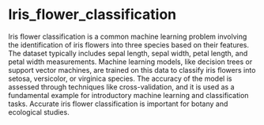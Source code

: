 # Iris_flower_classification
Iris flower classification is a common machine learning problem involving the identification of iris flowers into three species based on their features. The dataset typically includes sepal length, sepal width, petal length, and petal width measurements. Machine learning models, like decision trees or support vector machines, are trained on this data to classify iris flowers into setosa, versicolor, or virginica species. The accuracy of the model is assessed through techniques like cross-validation, and it is used as a fundamental example for introductory machine learning and classification tasks. Accurate iris flower classification is important for botany and ecological studies.
